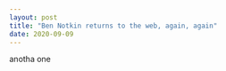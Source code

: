 ```yaml
---
layout: post
title: "Ben Notkin returns to the web, again, again"
date: 2020-09-09
---
```


anotha one
